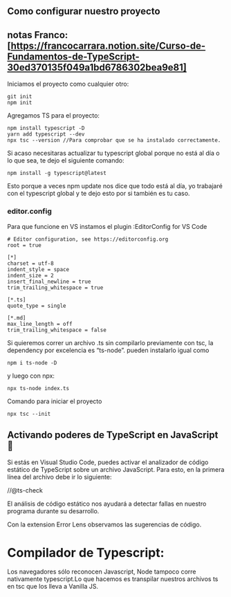 ## Como configurar nuestro proyecto

## notas Franco: [https://francocarrara.notion.site/Curso-de-Fundamentos-de-TypeScript-30ed370135f049a1bd6786302bea9e81]

Iniciamos el proyecto como cualquier otro:

```
git init
npm init
```

Agregamos TS para el proyecto:
```
npm install typescript -D
yarn add typescript --dev
npx tsc --version //Para comprobar que se ha instalado correctamente.
```

Si acaso necesitaras actualizar tu typescript global porque no está al día o lo que sea, te dejo el siguiente comando:
```
npm install -g typescript@latest
```

Esto porque a veces npm update nos dice que todo está al día, yo trabajaré con el typescript global y te dejo esto por si también es tu caso.

### editor.config

Para que funcione en VS instamos el plugin :EditorConfig for VS Code
```
# Editor configuration, see https://editorconfig.org
root = true

[*]
charset = utf-8
indent_style = space
indent_size = 2
insert_final_newline = true
trim_trailing_whitespace = true

[*.ts]
quote_type = single

[*.md]
max_line_length = off
trim_trailing_whitespace = false
```

Si quieremos correr un archivo .ts sin compilarlo previamente con tsc, la dependency por excelencia es “ts-node”.
pueden instalarlo igual como

```
npm i ts-node -D
```
y luego con npx:
```
npx ts-node index.ts
```

Comando para iniciar el proyecto

```
npx tsc --init
```

## Activando poderes de TypeScript en JavaScript 🧐
Si estás en Visual Studio Code, puedes activar el analizador de código estático de TypeScript sobre un archivo JavaScript. Para esto, en la primera línea del archivo debe ir lo siguiente:

//@ts-check

El análisis de código estático nos ayudará a detectar fallas en nuestro programa durante su desarrollo.

Con la extension Error Lens observamos las sugerencias de código.


# Compilador de Typescript:

Los navegadores sólo reconocen Javascript, Node tampoco corre nativamente typescript.Lo que hacemos es transpilar nuestros archivos ts en tsc que los lleva a Vanilla JS.




